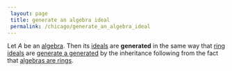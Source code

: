 ```yaml
---
 layout: page
 title: generate an algebra ideal
 permalink: /chicago/generate_an_algebra_ideal
---
```

Let $A$ be an [algebra](https://mathgloss.github.io/MathGloss/chicago/algebra_over_a_field). Then its [ideals](https://mathgloss.github.io/MathGloss/chicago/algebra_ideal) are **generated** in the same way that [ring ideals](https://mathgloss.github.io/MathGloss/chicago/ring_ideal) are [generate a generated](https://mathgloss.github.io/MathGloss/chicago/generate_a_###########generated) by the inheritance following from the fact that [algebras are rings](https://mathgloss.github.io/MathGloss/chicago/algebras_are_rings).